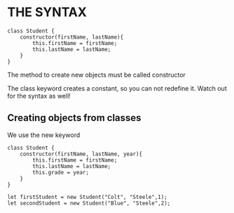 # THE SYNTAX

```
class Student {
    constructor(firstName, lastName){
        this.firstName = firstName;
        this.lastName = lastName;
    }
}
```

The method to create new objects must be called constructor

The class keyword creates a constant, so you can not redefine it. Watch out for the syntax as well!

## Creating objects from classes

We use the new keyword

```
class Student {
    constructor(firstName, lastName, year){
        this.firstName = firstName;
        this.lastName = lastName;
        this.grade = year;
    }
}

let firstStudent = new Student("Colt", "Steele",1);
let secondStudent = new Student("Blue", "Steele",2);

```
